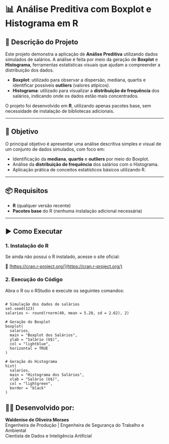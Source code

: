 # 📊 Análise Preditiva com Boxplot e Histograma em R

## 📌 Descrição do Projeto

Este projeto demonstra a aplicação de **Análise Preditiva** utilizando dados simulados de salários. A análise é feita por meio da geração de **Boxplot** e **Histograma**, ferramentas estatísticas visuais que ajudam a compreender a distribuição dos dados.

- **Boxplot**: utilizado para observar a dispersão, mediana, quartis e identificar possíveis **outliers** (valores atípicos).
- **Histograma**: utilizado para visualizar a **distribuição de frequência** dos salários, indicando onde os dados estão mais concentrados.

O projeto foi desenvolvido em **R**, utilizando apenas pacotes base, sem necessidade de instalação de bibliotecas adicionais.

---

## 🎯 Objetivo

O principal objetivo é apresentar uma análise descritiva simples e visual de um conjunto de dados simulados, com foco em:

- Identificação da **mediana**, **quartis** e **outliers** por meio do Boxplot.
- Análise da **distribuição de frequência** dos salários com o Histograma.
- Aplicação prática de conceitos estatísticos básicos utilizando R.

---

## 📦 Requisitos

- **R** (qualquer versão recente)
- **Pacotes base** do R (nenhuma instalação adicional necessária)

---

## ▶️ Como Executar

### 1. Instalação do R

Se ainda não possui o R instalado, acesse o site oficial:

🔗 [https://cran.r-project.org/](https://cran.r-project.org/)

### 2. Execução do Código

Abra o R ou o RStudio e execute os seguintes comandos:

```

# Simulação dos dados de salários
set.seed(123)
salarios <- round(rnorm(40, mean = 5.28, sd = 2.62), 2)

# Geração do Boxplot
boxplot(
  salarios,
  main = "Boxplot dos Salários",
  ylab = "Salário (U$)",
  col = "lightblue",
  horizontal = TRUE
)

# Geração do Histograma
hist(
  salarios,
  main = "Histograma dos Salários",
  xlab = "Salário (U$)",
  col = "lightgreen",
  border = "black"
)
```
## 👩‍💻 Desenvolvido por:

**Waldenise de Oliveira Moraes**  
Engenheira de Produção | Engenheira de Segurança do Trabalho e Ambiental  
Cientista de Dados e Inteligência Artificial

